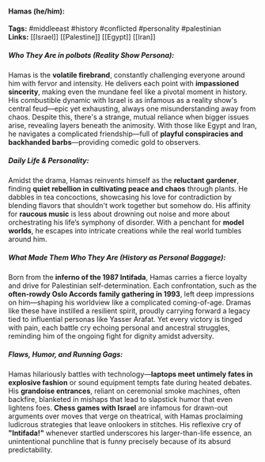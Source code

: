 #### Hamas (he/him):  
**Tags:** #middleeast #history #conflicted #personality #palestinian  
**Links:** [[Israel]] [[Palestine]] [[Egypt]] [[Iran]]

##### Who They Are in *polbots* (Reality Show Persona):  
Hamas is the **volatile firebrand**, constantly challenging everyone around him with fervor and intensity. He delivers each point with **impassioned sincerity**, making even the mundane feel like a pivotal moment in history. His combustible dynamic with Israel is as infamous as a reality show's central feud—epic yet exhausting, always one misunderstanding away from chaos. Despite this, there's a strange, mutual reliance when bigger issues arise, revealing layers beneath the animosity. With those like Egypt and Iran, he navigates a complicated friendship—full of **playful conspiracies and backhanded barbs**—providing comedic gold to observers.

##### Daily Life & Personality:  
Amidst the drama, Hamas reinvents himself as the **reluctant gardener**, finding **quiet rebellion in cultivating peace and chaos** through plants. He dabbles in tea concoctions, showcasing his love for contradiction by blending flavors that shouldn't work together but somehow do. His affinity for **raucous music** is less about drowning out noise and more about orchestrating his life’s symphony of disorder. With a penchant for **model worlds**, he escapes into intricate creations while the real world tumbles around him.   

##### What Made Them Who They Are (History as Personal Baggage):  
Born from the **inferno of the 1987 Intifada**, Hamas carries a fierce loyalty and drive for Palestinian self-determination. Each confrontation, such as the **often-rowdy Oslo Accords family gathering in 1993**, left deep impressions on him—shaping his worldview like a complicated coming-of-age. Dramas like these have instilled a resilient spirit, proudly carrying forward a legacy tied to influential personas like Yasser Arafat. Yet every victory is tinged with pain, each battle cry echoing personal and ancestral struggles, reminding him of the ongoing fight for dignity amidst adversity.

##### Flaws, Humor, and Running Gags:  
Hamas hilariously battles with technology—**laptops meet untimely fates in explosive fashion** or sound equipment tempts fate during heated debates. His **grandoise entrances**, reliant on ceremonial smoke machines, often backfire, blanketed in mishaps that lead to slapstick humor that even lightens foes. **Chess games with Israel** are infamous for drawn-out arguments over moves that verge on theatrical, with Hamas proclaiming ludicrous strategies that leave onlookers in stitches. His reflexive cry of **"Intifada!"** whenever startled underscores his larger-than-life essence, an unintentional punchline that is funny precisely because of its absurd predictability.